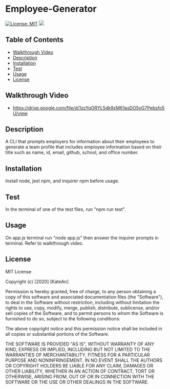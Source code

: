 # Employee-Generator
[![License: MIT](https://img.shields.io/badge/License-MIT-yellow.svg)](https://opensource.org/licenses/MIT)
![](https://i.gyazo.com/a7396f8640f4cff5c37f463578a7f461.png)

## Table of Contents
  - [Walkthrough Video](#walkthrough-video)
  - [Description](#description)
  - [Installation](#installation)
  - [Test](#test)
  - [Usage](#usage)
  - [License](#license)


## Walkthrough Video
- https://drive.google.com/file/d/1zcYqORYL5dk9zM61asDO5yG7Pebsfo5U/view

## Description
A CLI that prompts employers for information about their employees to generate a team profile that includes employee information based on their title such as name, id, email, github, school, and office number. 

## Installation 
Install node, jest npm, and inquirer npm before usage. 

## Test 
In the terminal of one of the test files, run "npm run test".

## Usage
On app.js terminal run "node app.js" then answer the inquirer prompts in terminal. Refer to walkthrough video.

## License
MIT License

Copyright (c) [2020] [KateAn]

Permission is hereby granted, free of charge, to any person obtaining a copy
of this software and associated documentation files (the "Software"), to deal
in the Software without restriction, including without limitation the rights
to use, copy, modify, merge, publish, distribute, sublicense, and/or sell
copies of the Software, and to permit persons to whom the Software is
furnished to do so, subject to the following conditions:

The above copyright notice and this permission notice shall be included in all
copies or substantial portions of the Software.

THE SOFTWARE IS PROVIDED "AS IS", WITHOUT WARRANTY OF ANY KIND, EXPRESS OR
IMPLIED, INCLUDING BUT NOT LIMITED TO THE WARRANTIES OF MERCHANTABILITY,
FITNESS FOR A PARTICULAR PURPOSE AND NONINFRINGEMENT. IN NO EVENT SHALL THE
AUTHORS OR COPYRIGHT HOLDERS BE LIABLE FOR ANY CLAIM, DAMAGES OR OTHER
LIABILITY, WHETHER IN AN ACTION OF CONTRACT, TORT OR OTHERWISE, ARISING FROM,
OUT OF OR IN CONNECTION WITH THE SOFTWARE OR THE USE OR OTHER DEALINGS IN THE
SOFTWARE.
